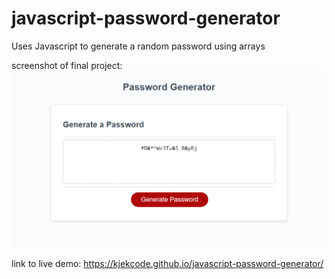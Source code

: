 # javascript-password-generator
Uses Javascript to generate a random password using arrays

screenshot of final project:
![password generator demo](./Assets/screenshot-final.png)

link to live demo:
https://kjekcode.github.io/javascript-password-generator/